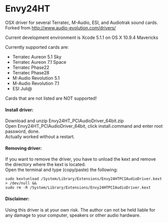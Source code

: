 Envy24HT
========

OSX driver for several Terratec, M-Audio, ESI, and Audiotrak sound cards.  
Forked from http://www.audio-evolution.com/drivers/

Current development environment is Xcode 5.1.1 on OS X 10.9.4 Mavericks
 
 
Currently supported cards are:
* Terratec Aureon 5.1 Sky
* Terratec Aureon 7.1 Space
* Terratec Phase22
* Terratec Phase28
* M-Audio Revolution 5.1
* M-Audio Revolution 7.1
* ESI Juli@

Cards that are not listed are NOT supported!
 
 
#### Install driver:
Download and unzip Envy24HT_PCIAudioDriver_64bit.zip  
Open Envy24HT_PCIAudioDriver_64bit, click install.command and enter root password, done.  
Actually worked without a restart.
 
 
#### Removing driver:
If you want to remove the driver, you have to unload the kext and remove the directory where the kext is located.  
Open the terminal and type (copy/paste) the following:

    sudo kextunload /System/Library/Extensions/Envy24HTPCIAudioDriver.kext > /dev/null &&
    sudo rm -R /System/Library/Extensions/Envy24HTPCIAudioDriver.kext

 
 
#### Disclaimer:
Using this driver is at your own risk. The author can not be held liable for any damage to your computer, speakers or other audio hardware.
